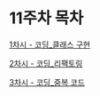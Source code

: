 # 11주차 목차
[1차시 - 코딩_클래스 구현](#1차시---테스트)

[2차시 - 코딩_리팩토링](#2차시---코딩)

[3차시 - 코딩_중복 코드](#3차시---테스트)


###